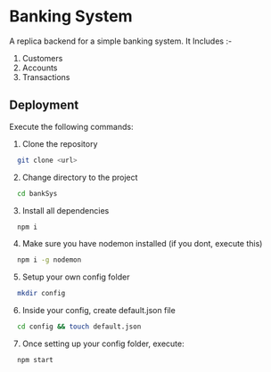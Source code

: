 
# Banking System

A replica backend for a simple banking system.
It Includes :-

1. Customers
2. Accounts
3. Transactions 




## Deployment

Execute the following commands:

1. Clone the repository

```bash
  git clone <url>
```
2. Change directory to the project

```bash
  cd bankSys
```

3. Install all dependencies
```bash
  npm i
```

4. Make sure you have nodemon installed (if you dont, execute this)
```bash
  npm i -g nodemon
```

5. Setup your own config folder
```bash
  mkdir config
```

6. Inside your config, create default.json file
```bash
  cd config && touch default.json 
```

7. Once setting up your config folder, execute:
```bash
  npm start
```




